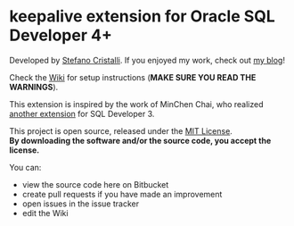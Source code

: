 # keepalive extension for Oracle SQL Developer 4+ #

Developed by [Stefano Cristalli](http://scristalli.altervista.org). If you enjoyed my work, check out [my blog](http://scristalli.altervista.org/blog)!

Check the [Wiki](https://bitbucket.org/scristalli/sql-developer-4-keepalive/wiki/Home) for setup instructions (**MAKE SURE YOU READ THE WARNINGS**).

This extension is inspired by the work of MinChen Chai, who realized [another extension](https://sites.google.com/site/keepaliveext/) for SQL Developer 3.

This project is open source, released under the [MIT License](http://opensource.org/licenses/MIT).  
**By downloading the software and/or the source code, you accept the license.**

You can:

* view the source code here on Bitbucket
* create pull requests if you have made an improvement
* open issues in the issue tracker
* edit the Wiki